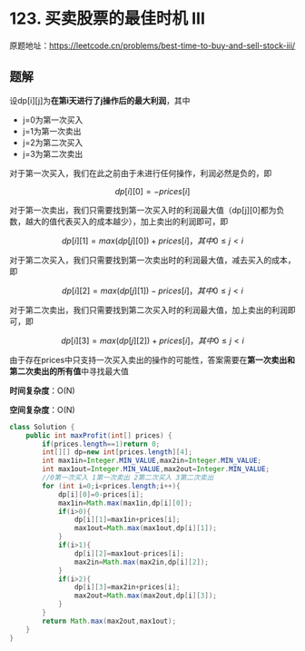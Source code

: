 # 123. 买卖股票的最佳时机 III
原题地址：https://leetcode.cn/problems/best-time-to-buy-and-sell-stock-iii/

## 题解
设dp[i][j]为**在第i天进行了j操作后的最大利润**，其中
- j=0为第一次买入
- j=1为第一次卖出
- j=2为第二次买入
- j=3为第二次卖出

对于第一次买入，我们在此之前由于未进行任何操作，利润必然是负的，即

$$dp[i][0]=-prices[i]$$

对于第一次卖出，我们只需要找到第一次买入时的利润最大值（dp[j][0]都为负数，越大的值代表买入的成本越少），加上卖出的利润即可，即

$$dp[i][1]=max(dp[j][0])+prices[i]，其中0\leq j <i$$

对于第二次买入，我们只需要找到第一次卖出时的利润最大值，减去买入的成本，即

$$dp[i][2]=max(dp[j][1])-prices[i]，其中0\leq j <i$$

对于第二次卖出，我们只需要找到第二次买入时的利润最大值，加上卖出的利润即可，即

$$dp[i][3]=max(dp[j][2])+prices[i]，其中0\leq j <i$$

由于存在prices中只支持一次买入卖出的操作的可能性，答案需要在**第一次卖出和第二次卖出的所有值**中寻找最大值

**时间复杂度**：O(N)

**空间复杂度**：O(N)

```java
class Solution {
    public int maxProfit(int[] prices) {
        if(prices.length==1)return 0;
        int[][] dp=new int[prices.length][4];
        int max1in=Integer.MIN_VALUE,max2in=Integer.MIN_VALUE;
        int max1out=Integer.MIN_VALUE,max2out=Integer.MIN_VALUE;
        //0第一次买入 1第一次卖出 2第二次买入 3第二次卖出
        for (int i=0;i<prices.length;i++){
            dp[i][0]=0-prices[i];
            max1in=Math.max(max1in,dp[i][0]);
            if(i>0){
                dp[i][1]=max1in+prices[i];
                max1out=Math.max(max1out,dp[i][1]);
            }
            if(i>1){
                dp[i][2]=max1out-prices[i];
                max2in=Math.max(max2in,dp[i][2]);
            }
            if(i>2){
                dp[i][3]=max2in+prices[i];
                max2out=Math.max(max2out,dp[i][3]);
            }
        }
        return Math.max(max2out,max1out);
    }
}
```
